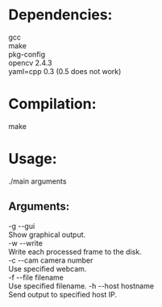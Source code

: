 Dependencies:
=============
gcc <br>
make <br>
pkg-config <br>
opencv 2.4.3 <br>
yaml=cpp 0.3 (0.5 does not work) <br>

Compilation:
============
make

Usage:
======
./main arguments

Arguments:
----------
-g	--gui			<br>
Show graphical output. <br>
-w	--write		<br>
Write each processed frame to the disk. <br>
-c  --cam			camera number	<br>
Use specified webcam. <br>
-f	--file		filename <br>
Use specified filename.
-h	--host		hostname	<br>
Send output to specified host IP.
